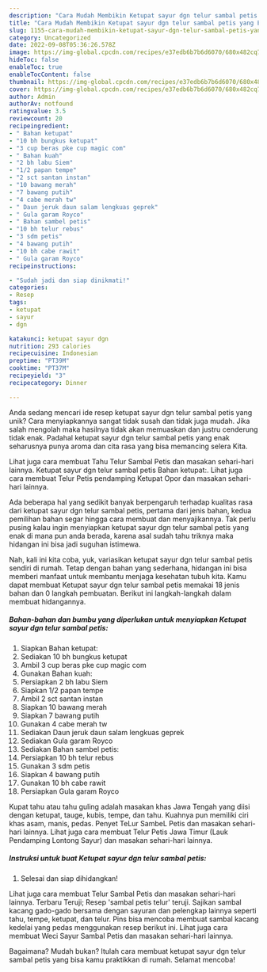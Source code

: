 ```yaml
---
description: "Cara Mudah Membikin Ketupat sayur dgn telur sambal petis yang Enak"
title: "Cara Mudah Membikin Ketupat sayur dgn telur sambal petis yang Enak"
slug: 1155-cara-mudah-membikin-ketupat-sayur-dgn-telur-sambal-petis-yang-enak
category: Uncategorized
date: 2022-09-08T05:36:26.578Z
image: https://img-global.cpcdn.com/recipes/e37edb6b7b6d6070/680x482cq70/ketupat-sayur-dgn-telur-sambal-petis-foto-resep-utama.jpg
hideToc: false
enableToc: true
enableTocContent: false
thumbnail: https://img-global.cpcdn.com/recipes/e37edb6b7b6d6070/680x482cq70/ketupat-sayur-dgn-telur-sambal-petis-foto-resep-utama.jpg
cover: https://img-global.cpcdn.com/recipes/e37edb6b7b6d6070/680x482cq70/ketupat-sayur-dgn-telur-sambal-petis-foto-resep-utama.jpg
author: Admin
authorAv: notfound
ratingvalue: 3.5
reviewcount: 20
recipeingredient:
- " Bahan ketupat"
- "10 bh bungkus ketupat"
- "3 cup beras pke cup magic com"
- " Bahan kuah"
- "2 bh labu Siem"
- "1/2 papan tempe"
- "2 sct santan instan"
- "10 bawang merah"
- "7 bawang putih"
- "4 cabe merah tw"
- " Daun jeruk daun salam lengkuas geprek"
- " Gula garam Royco"
- " Bahan sambel petis"
- "10 bh telur rebus"
- "3 sdm petis"
- "4 bawang putih"
- "10 bh cabe rawit"
- " Gula garam Royco"
recipeinstructions:

- "Sudah jadi dan siap dinikmati!"
categories:
- Resep
tags:
- ketupat
- sayur
- dgn

katakunci: ketupat sayur dgn 
nutrition: 293 calories
recipecuisine: Indonesian
preptime: "PT39M"
cooktime: "PT37M"
recipeyield: "3"
recipecategory: Dinner

---
```





Anda sedang mencari ide resep ketupat sayur dgn telur sambal petis yang unik? Cara menyiapkannya sangat tidak susah dan tidak juga mudah. Jika salah mengolah maka hasilnya tidak akan memuaskan dan justru cenderung tidak enak. Padahal ketupat sayur dgn telur sambal petis yang enak seharusnya punya aroma dan cita rasa yang bisa memancing selera Kita.





Lihat juga cara membuat Tahu Telur Sambal Petis dan masakan sehari-hari lainnya. Ketupat sayur dgn telur sambal petis Bahan ketupat:. Lihat juga cara membuat Telur Petis pendamping Ketupat Opor dan masakan sehari-hari lainnya.

Ada beberapa hal yang sedikit banyak berpengaruh terhadap kualitas rasa dari ketupat sayur dgn telur sambal petis, pertama dari jenis bahan, kedua pemilihan bahan segar hingga cara membuat dan menyajikannya. Tak perlu pusing kalau ingin menyiapkan ketupat sayur dgn telur sambal petis yang enak di mana pun anda berada, karena asal sudah tahu triknya maka hidangan ini bisa jadi suguhan istimewa.






Nah, kali ini kita coba, yuk, variasikan ketupat sayur dgn telur sambal petis sendiri di rumah. Tetap dengan bahan yang sederhana, hidangan ini bisa memberi manfaat untuk membantu menjaga kesehatan tubuh kita. Kamu dapat membuat Ketupat sayur dgn telur sambal petis memakai 18 jenis bahan dan 0 langkah pembuatan. Berikut ini langkah-langkah dalam membuat hidangannya.

<!--inarticleads1-->

##### Bahan-bahan dan bumbu yang diperlukan untuk menyiapkan Ketupat sayur dgn telur sambal petis:

1. Siapkan  Bahan ketupat:
1. Sediakan 10 bh bungkus ketupat
1. Ambil 3 cup beras pke cup magic com
1. Gunakan  Bahan kuah:
1. Persiapkan 2 bh labu Siem
1. Siapkan 1/2 papan tempe
1. Ambil 2 sct santan instan
1. Siapkan 10 bawang merah
1. Siapkan 7 bawang putih
1. Gunakan 4 cabe merah tw
1. Sediakan  Daun jeruk daun salam lengkuas geprek
1. Sediakan  Gula garam Royco
1. Sediakan  Bahan sambel petis:
1. Persiapkan 10 bh telur rebus
1. Gunakan 3 sdm petis
1. Siapkan 4 bawang putih
1. Gunakan 10 bh cabe rawit
1. Persiapkan  Gula garam Royco


Kupat tahu atau tahu guling adalah masakan khas Jawa Tengah yang diisi dengan ketupat, tauge, kubis, tempe, dan tahu. Kuahnya pun memiliki ciri khas asam, manis, pedas. Penyet TeLur SambeL Petis dan masakan sehari-hari lainnya. Lihat juga cara membuat Telur Petis Jawa Timur (Lauk Pendamping Lontong Sayur) dan masakan sehari-hari lainnya. 

<!--inarticleads2-->

##### Instruksi untuk buat Ketupat sayur dgn telur sambal petis:


1. Selesai dan siap dihidangkan!

Lihat juga cara membuat Telur Sambal Petis dan masakan sehari-hari lainnya. Terbaru Teruji; Resep &#39;sambal petis telur&#39; teruji. Sajikan sambal kacang gado-gado bersama dengan sayuran dan pelengkap lainnya seperti tahu, tempe, ketupat, dan telur. Pins bisa mencoba membuat sambal kacang kedelai yang pedas menggunakan resep berikut ini. Lihat juga cara membuat Weci Sayur Sambal Petis dan masakan sehari-hari lainnya. 

Bagaimana? Mudah bukan? Itulah cara membuat ketupat sayur dgn telur sambal petis yang bisa kamu praktikkan di rumah. Selamat mencoba!
